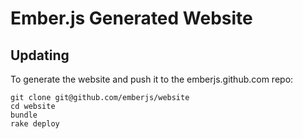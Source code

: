 Ember.js Generated Website
==========================

Updating
--------

To generate the website and push it to the emberjs.github.com repo:

    git clone git@github.com/emberjs/website
    cd website
    bundle
    rake deploy

